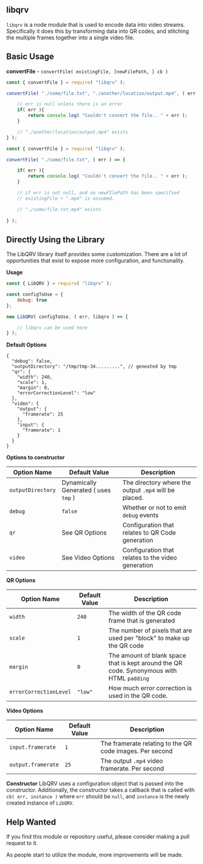 ## libqrv

`libqrv` is a node module that is used to encode data into video streams. Specifically it does this by transforming data into QR codes, and stitching the multiple frames together into a single video file.

## Basic Usage

**convertFile** - `convertFile( existingFile, [newFilePath, ] cb )`

```js
const { convertFile } = require( "libqrv" );

convertFile( "./some/file.txt", "./another/location/output.mp4", ( err ) => {

	// err is null unless there is an error
	if( err ){
		return console.log( "Couldn't convert the file.. " + err );
	}

	// "./another/location/output.mp4" exists
} );
```

```js
const { convertFile } = require( "libqrv" );

convertFile( "./some/file.txt", ( err ) => {

	if( err ){
		return console.log( "Couldn't convert the file.. " + err );
	}

	// if err is not null, and no newFIlePath has been specified
	// existingFile + ".mp4" is assumed.

	// "./some/file.txt.mp4" exists
	
} );
```


## Directly Using the Library

The LibQRV library itself provides some customization. There are a lot of opportunities that exist to expose more configuration, and functionality.

**Usage**
```js
const { LibQRV } = require( "libqrv" );

const configToUse = {
	debug: true
};

new LibQRV( configToUse, ( err, libqrv ) => {

	// libqrv can be used here
} );
```

**Default Options**
```
{
  "debug": false,
  "outputDirectory": "/tmp/tmp-34.........", // geneated by tmp
  "qr": {
    "width": 240,
    "scale": 1,
    "margin": 0,
    "errorCorrectionLevel": "low"
  },
  "video": {
    "output": {
      "framerate": 25
    },
    "input": {
      "framerate": 1
    }
  }
}
```

**Options to constructor**

| Option Name | Default Value | Description |
| ------------------ | ------------- | ----------- |
| `outputDirectory` | Dynamically Generated ( uses `tmp` ) | The directory where the output `.mp4` will be placed. |
| `debug` | `false` | Whether or not to emit `debug` events |
| `qr` | See QR Options | Configuration that relates to QR Code generation |
| `video` | See Video Options | Configuration that relates to the video generation |

**QR Options**

| Option Name | Default Value | Description |
| ------------------ | ------------- | ----------- |
| `width` | `240` | The width of the QR code frame that is generated |
| `scale` | `1` | The number of pixels that are used per "block" to make up the QR code |
| `margin` | `0` | The amount of blank space that is kept around the QR code. Synonymous with HTML `padding` |
| `errorCorrectionLevel` | `"low"` | How much error correction is used in the QR code. |

**Video Options**

| Option Name | Default Value | Description |
| ------------------ | ------------- | ----------- |
| `input.framerate` | `1` | The framerate relating to the QR code images. Per second |
| `output.framerate` | `25` | The output `.mp4` video framerate. Per second |


**Constructor**
LibQRV uses a configuration object that is passed into the constructor. Additionally, the constructor takes a callback that is called with `cb( err, instance )` where `err` should be `null`, and `instance` is the newly created instance of `LibQRV`. 

## Help Wanted
If you find this module or repository useful, please consider making a pull request to it.

As people start to utilize the module, more improvements will be made.
